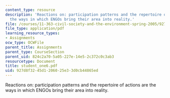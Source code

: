 ```yaml
---
content_type: resource
description: 'Reactions on: participation patterns and the repertoire of actions are
  the ways in which ENGOs bring their area into reality.'
file: /courses/11-363-civil-society-and-the-environment-spring-2005/927d8f3245d1206025e33d0cb44865ed_student_one6.pdf
file_type: application/pdf
learning_resource_types:
- Assignments
ocw_type: OCWFile
parent_title: Assignments
parent_type: CourseSection
parent_uid: 824c2a70-5a05-227e-14e5-2c372c0c3ab3
resourcetype: Document
title: student_one6.pdf
uid: 927d8f32-45d1-2060-25e3-3d0cb44865ed
---
```

Reactions on: participation patterns and the repertoire of actions are the ways in which ENGOs bring their area into reality.

